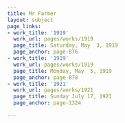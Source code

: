 ```yaml
---
title: Mr Farmer
layout: subject
page_links:
- work_title: '1919'
  work_url: pages/works/1919
  page_title: Saturday, May  3, 1919
  page_anchor: page-876
- work_title: '1919'
  work_url: pages/works/1919
  page_title: Monday, May  5, 1919
  page_anchor: page-878
- work_title: '1921'
  work_url: pages/works/1921
  page_title: Sunday July 17, 1921
  page_anchor: page-1324

---
```

